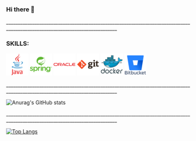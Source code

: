 ### Hi there 👋

<p> _____________________________________________________________________________________________________________________________ </p>
<h3 align="left">SKILLS:</h3>
<p>
<img src="https://github.com/devicons/devicon/blob/master/icons/java/java-original-wordmark.svg" alt="java" width="60" height="60"/> </a> 
<img src="https://github.com/devicons/devicon/blob/master/icons/spring/spring-original-wordmark.svg" alt="spring" width="60" height="60"/> </a> 
<img src="https://github.com/devicons/devicon/blob/master/icons/oracle/oracle-original.svg" alt="oracle" width="60" height="60"/> </a> 
<img src="https://github.com/devicons/devicon/blob/master/icons/git/git-original-wordmark.svg" alt="git" width="60" height="60"/> </a>
<img src="https://github.com/devicons/devicon/blob/master/icons/docker/docker-original-wordmark.svg" alt="docker" width="60" height="60"/> </a>
<img src="https://github.com/devicons/devicon/blob/master/icons/bitbucket/bitbucket-original-wordmark.svg" alt="bitbucket" width="60" height="60"/> </a>
</p>

<p> _____________________________________________________________________________________________________________________________ </p>

![Anurag's GitHub stats](https://github-readme-stats.vercel.app/api?username=andrebarbosa92&show_icons=true&theme=codeSTACKr)

<p> _____________________________________________________________________________________________________________________________ </p>

[![Top Langs](https://github-readme-stats.vercel.app/api/top-langs/?username=andrebarbosa92&layout=compact&theme=codeSTACKr)](https://github.com/anuraghazra/github-readme-stats)
<!--
**andrebarbosa92/andrebarbosa92** is a ✨ _special_ ✨ repository because its `README.md` (this file) appears on your GitHub profile.

Here are some ideas to get you started:

- 🔭 I’m currently working on ...
- 🌱 I’m currently learning ...
- 👯 I’m looking to collaborate on ...
- 🤔 I’m looking for help with ...
- 💬 Ask me about ...
- 📫 How to reach me: ...
- 😄 Pronouns: ...
- ⚡ Fun fact: ...
-->
